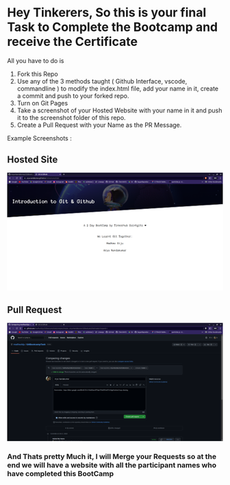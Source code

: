# Hey Tinkerers, So this is your final Task to Complete the Bootcamp and receive the Certificate

All you have to do is
1. Fork this Repo
2. Use any of the 3 methods taught ( Github Interface, vscode, commandline ) to modify the index.html file, add your name in it, create a commit and push to your forked repo.
3. Turn on Git Pages
4. Take a screenshot of your Hosted Website with your name in it and push it to the screenshot folder of this repo.
5. Create a Pull Request with your Name as the PR Message.

Example Screenshots : 

## Hosted Site

![Preview](assets/ScreenshotEg.png )

## Pull Request

![Preview](assets/PR-EG.png )

### And Thats pretty Much it, I will Merge your Requests so at the end we will have a website with all the participant names who have completed this BootCamp
